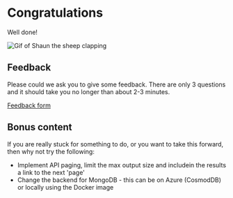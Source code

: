 # Congratulations

Well done!

![Gif of Shaun the sheep clapping](https://media.giphy.com/media/xT8qBepJQzUjXpeWU8/giphy.gif)

## Feedback

Please could we ask you to give some feedback. There are only 3 questions and it should take you no longer than about 2-3 minutes.

[Feedback form](https://forms.office.com/FormsPro/Pages/ResponsePage.aspx?id=v4j5cvGGr0GRqy180BHbR7Yj-Eb0V0NHn39-UEbmx-9UN1czQ0YzQTA4U05IWFM5OVlZV0xFWktaNi4u)

## Bonus content

If you are really stuck for something to do, or you want to take this forward, then why not try the following:

* Implement API paging, limit the max output size and includein the results a link to the next 'page'
* Change the backend for MongoDB - this can be on Azure (CosmodDB) or locally using the Docker image
